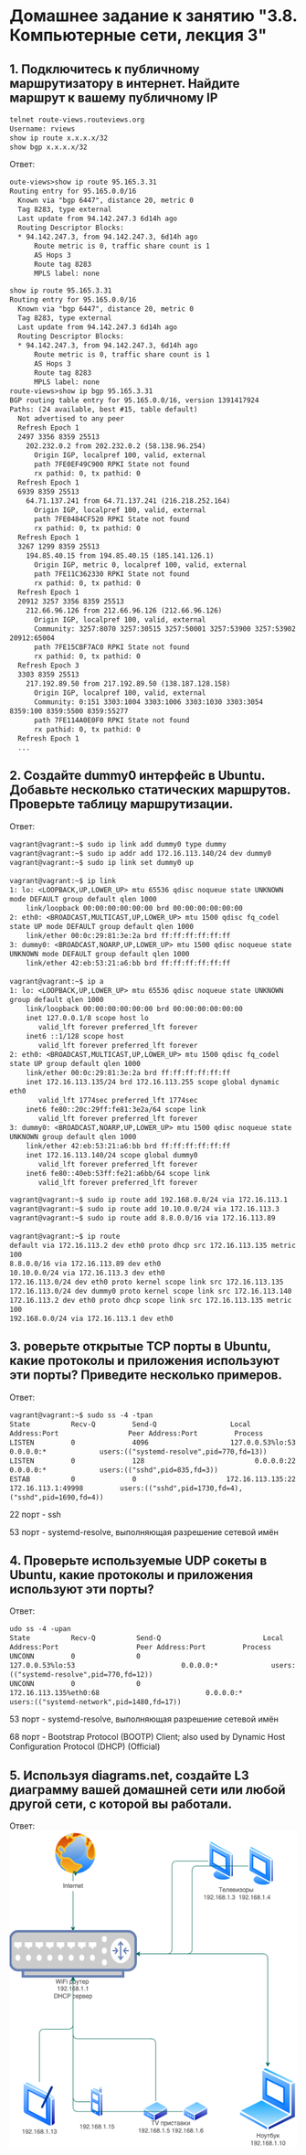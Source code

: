 # Домашнее задание к занятию "3.8. Компьютерные сети, лекция 3"

## 1. Подключитесь к публичному маршрутизатору в интернет. Найдите маршрут к вашему публичному IP
```shell
telnet route-views.routeviews.org
Username: rviews
show ip route x.x.x.x/32
show bgp x.x.x.x/32
```
Ответ:
```shell
oute-views>show ip route 95.165.3.31
Routing entry for 95.165.0.0/16
  Known via "bgp 6447", distance 20, metric 0
  Tag 8283, type external
  Last update from 94.142.247.3 6d14h ago
  Routing Descriptor Blocks:
  * 94.142.247.3, from 94.142.247.3, 6d14h ago
      Route metric is 0, traffic share count is 1
      AS Hops 3
      Route tag 8283
      MPLS label: none
```
```shell
show ip route 95.165.3.31
Routing entry for 95.165.0.0/16
  Known via "bgp 6447", distance 20, metric 0
  Tag 8283, type external
  Last update from 94.142.247.3 6d14h ago
  Routing Descriptor Blocks:
  * 94.142.247.3, from 94.142.247.3, 6d14h ago
      Route metric is 0, traffic share count is 1
      AS Hops 3
      Route tag 8283
      MPLS label: none
route-views>show ip bgp 95.165.3.31
BGP routing table entry for 95.165.0.0/16, version 1391417924
Paths: (24 available, best #15, table default)
  Not advertised to any peer
  Refresh Epoch 1
  2497 3356 8359 25513
    202.232.0.2 from 202.232.0.2 (58.138.96.254)
      Origin IGP, localpref 100, valid, external
      path 7FE0EF49C900 RPKI State not found
      rx pathid: 0, tx pathid: 0
  Refresh Epoch 1
  6939 8359 25513
    64.71.137.241 from 64.71.137.241 (216.218.252.164)
      Origin IGP, localpref 100, valid, external
      path 7FE0484CF520 RPKI State not found
      rx pathid: 0, tx pathid: 0
  Refresh Epoch 1
  3267 1299 8359 25513
    194.85.40.15 from 194.85.40.15 (185.141.126.1)
      Origin IGP, metric 0, localpref 100, valid, external
      path 7FE11C362330 RPKI State not found
      rx pathid: 0, tx pathid: 0
  Refresh Epoch 1
  20912 3257 3356 8359 25513
    212.66.96.126 from 212.66.96.126 (212.66.96.126)
      Origin IGP, localpref 100, valid, external
      Community: 3257:8070 3257:30515 3257:50001 3257:53900 3257:53902 20912:65004
      path 7FE15CBF7AC0 RPKI State not found
      rx pathid: 0, tx pathid: 0
  Refresh Epoch 3
  3303 8359 25513
    217.192.89.50 from 217.192.89.50 (138.187.128.158)
      Origin IGP, localpref 100, valid, external
      Community: 0:151 3303:1004 3303:1006 3303:1030 3303:3054 8359:100 8359:5500 8359:55277
      path 7FE114A0E0F0 RPKI State not found
      rx pathid: 0, tx pathid: 0
  Refresh Epoch 1
  ...
```
## 2. Создайте dummy0 интерфейс в Ubuntu. Добавьте несколько статических маршрутов. Проверьте таблицу маршрутизации.
Ответ:
```shell
vagrant@vagrant:~$ sudo ip link add dummy0 type dummy
vagrant@vagrant:~$ sudo ip addr add 172.16.113.140/24 dev dummy0
vagrant@vagrant:~$ sudo ip link set dummy0 up

vagrant@vagrant:~$ ip link
1: lo: <LOOPBACK,UP,LOWER_UP> mtu 65536 qdisc noqueue state UNKNOWN mode DEFAULT group default qlen 1000
    link/loopback 00:00:00:00:00:00 brd 00:00:00:00:00:00
2: eth0: <BROADCAST,MULTICAST,UP,LOWER_UP> mtu 1500 qdisc fq_codel state UP mode DEFAULT group default qlen 1000
    link/ether 00:0c:29:81:3e:2a brd ff:ff:ff:ff:ff:ff
3: dummy0: <BROADCAST,NOARP,UP,LOWER_UP> mtu 1500 qdisc noqueue state UNKNOWN mode DEFAULT group default qlen 1000
    link/ether 42:eb:53:21:a6:bb brd ff:ff:ff:ff:ff:ff

vagrant@vagrant:~$ ip a
1: lo: <LOOPBACK,UP,LOWER_UP> mtu 65536 qdisc noqueue state UNKNOWN group default qlen 1000
    link/loopback 00:00:00:00:00:00 brd 00:00:00:00:00:00
    inet 127.0.0.1/8 scope host lo
       valid_lft forever preferred_lft forever
    inet6 ::1/128 scope host
       valid_lft forever preferred_lft forever
2: eth0: <BROADCAST,MULTICAST,UP,LOWER_UP> mtu 1500 qdisc fq_codel state UP group default qlen 1000
    link/ether 00:0c:29:81:3e:2a brd ff:ff:ff:ff:ff:ff
    inet 172.16.113.135/24 brd 172.16.113.255 scope global dynamic eth0
       valid_lft 1774sec preferred_lft 1774sec
    inet6 fe80::20c:29ff:fe81:3e2a/64 scope link
       valid_lft forever preferred_lft forever
3: dummy0: <BROADCAST,NOARP,UP,LOWER_UP> mtu 1500 qdisc noqueue state UNKNOWN group default qlen 1000
    link/ether 42:eb:53:21:a6:bb brd ff:ff:ff:ff:ff:ff
    inet 172.16.113.140/24 scope global dummy0
       valid_lft forever preferred_lft forever
    inet6 fe80::40eb:53ff:fe21:a6bb/64 scope link
       valid_lft forever preferred_lft forever
```
```shell
vagrant@vagrant:~$ sudo ip route add 192.168.0.0/24 via 172.16.113.1
vagrant@vagrant:~$ sudo ip route add 10.10.0.0/24 via 172.16.113.3
vagrant@vagrant:~$ sudo ip route add 8.8.0.0/16 via 172.16.113.89

vagrant@vagrant:~$ ip route
default via 172.16.113.2 dev eth0 proto dhcp src 172.16.113.135 metric 100
8.8.0.0/16 via 172.16.113.89 dev eth0
10.10.0.0/24 via 172.16.113.3 dev eth0
172.16.113.0/24 dev eth0 proto kernel scope link src 172.16.113.135
172.16.113.0/24 dev dummy0 proto kernel scope link src 172.16.113.140
172.16.113.2 dev eth0 proto dhcp scope link src 172.16.113.135 metric 100
192.168.0.0/24 via 172.16.113.1 dev eth0
```
## 3. роверьте открытые TCP порты в Ubuntu, какие протоколы и приложения используют эти порты? Приведите несколько примеров.
Ответ:
```shell
vagrant@vagrant:~$ sudo ss -4 -tpan
State          Recv-Q         Send-Q                  Local Address:Port                 Peer Address:Port         Process
LISTEN         0              4096                    127.0.0.53%lo:53                        0.0.0.0:*             users:(("systemd-resolve",pid=770,fd=13))
LISTEN         0              128                           0.0.0.0:22                        0.0.0.0:*             users:(("sshd",pid=835,fd=3))
ESTAB          0              0                      172.16.113.135:22                   172.16.113.1:49998         users:(("sshd",pid=1730,fd=4),("sshd",pid=1690,fd=4))
```
22 порт - ssh

53 порт - systemd-resolve, выполняющая разрешение сетевой имён

## 4. Проверьте используемые UDP сокеты в Ubuntu, какие протоколы и приложения используют эти порты?
Ответ:
```shell
udo ss -4 -upan
State          Recv-Q          Send-Q                         Local Address:Port                   Peer Address:Port         Process
UNCONN         0               0                              127.0.0.53%lo:53                          0.0.0.0:*             users:(("systemd-resolve",pid=770,fd=12))
UNCONN         0               0                        172.16.113.135%eth0:68                          0.0.0.0:*             users:(("systemd-network",pid=1480,fd=17))
```
53 порт - systemd-resolve, выполняющая разрешение сетевой имён

68 порт - Bootstrap Protocol (BOOTP) Client; also used by Dynamic Host Configuration Protocol (DHCP) (Official)

## 5. Используя diagrams.net, создайте L3 диаграмму вашей домашней сети или любой другой сети, с которой вы работали.
Ответ:
![](https://github.com/tasmity/devops-netology/blob/main/image/network1/Untitled%20Diagram.drawio.png)
